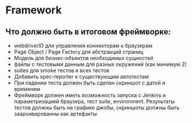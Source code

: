 # Framework

## Что должно быть в итоговом фреймворке:

* webdriverIO для управления коннекторам к браузерам
* Page Object / Page Factory для абстракций страниц
* Модель для бизнес-объектов необходимых сущностей
* файлы с тестовыми данным для разных окружений (как минимум 2)
* suites для smoke тестов и всех тестов
* Добавить spec-reporter к существующим автотестам
* При падении теста должен быть сделан скриншот с датой и временем
* Фреймворк должен иметь возможность запуска с Jenkins и параметризацией браузера, тест suite, environment. Результаты тестов должны быть на графике джобы, скриншоты должны быть заархивированны как артефакты
